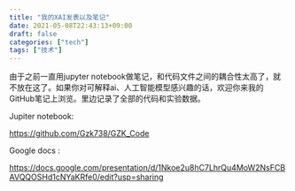 ```yaml
---
title: "我的XAI发表以及笔记"
date: 2021-05-08T22:43:13+09:00
draft: false
categories: ["tech"]
tags: ["技术"]
---
```

由于之前一直用jupyter notebook做笔记，和代码文件之间的耦合性太高了，就不放在这了。如果你对可解释ai、人工智能模型感兴趣的话，欢迎你来我的GitHub笔记上浏览。里边记录了全部的代码和实验数据。

Jupiter notebook: 

https://github.com/Gzk738/GZK_Code



Google docs : 

https://docs.google.com/presentation/d/1Nkoe2u8hC7LhrQu4MoW2NsFCBAVQQOSHd1cNYaKRfe0/edit?usp=sharing

